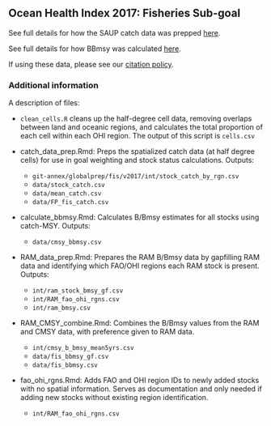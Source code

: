 ## Ocean Health Index 2017: Fisheries Sub-goal

See full details for how the SAUP catch data was prepped [here](https://cdn.rawgit.com/OHI-Science/ohiprep/master/globalprep/fis/v2017/catch_data_prep.html).

See full details for how BBmsy was calculated [here](https://cdn.rawgit.com/OHI-Science/ohiprep/master/globalprep/fis/v2017/calculate_bbmsy.html).

If using these data, please see our [citation policy](http://ohi-science.org/citation-policy/).



### Additional information
A description of files:

* `clean_cells.R` cleans up the half-degree cell data, removing overlaps between land and oceanic regions, and calculates the total proportion of each cell within each OHI region. The output of this script is `cells.csv`

* catch_data_prep.Rmd: Preps the spatialized catch data (at half degree cells) for use in goal weighting and stock status calculations. Outputs:
  
   - `git-annex/globalprep/fis/v2017/int/stock_catch_by_rgn.csv`
   - `data/stock_catch.csv`
   - `data/mean_catch.csv`
   - `data/FP_fis_catch.csv`

* calculate_bbmsy.Rmd: Calculates B/Bmsy estimates for all stocks using catch-MSY. Outputs:
  
  - `data/cmsy_bbmsy.csv`
    
   
* RAM_data_prep.Rmd: Prepares the RAM B/Bmsy data by gapfilling RAM data and identifying which FAO/OHI regions each RAM stock is present. Outputs:

  - `int/ram_stock_bmsy_gf.csv`
  - `int/RAM_fao_ohi_rgns.csv`
  - `int/ram_bmsy.csv`
   

* RAM_CMSY_combine.Rmd: Combines the B/Bmsy values from the RAM and CMSY data, with preference given to RAM data.
 
   - `int/cmsy_b_bmsy_mean5yrs.csv`
   - `data/fis_bbmsy_gf.csv`
   - `data/fis_bbmsy.csv`


* fao_ohi_rgns.Rmd: Adds FAO and OHI region IDs to newly added stocks with no spatial information. Serves as documentation and only needed if adding new stocks without existing region identification.

  - `int/RAM_fao_ohi_rgns.csv`